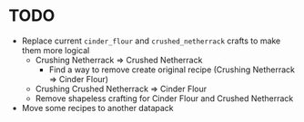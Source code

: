 # TODO

 + Replace current `cinder_flour` and `crushed_netherrack` crafts to make them more logical
    + Crushing Netherrack => Crushed Netherrack
        + Find a way to remove create original recipe (Crushing Netherrack => Cinder Flour)
    + Crushing Crushed Netherrack => Cinder Flour
    + Remove shapeless crafting for Cinder Flour and Crushed Netherrack
 + Move some recipes to another datapack